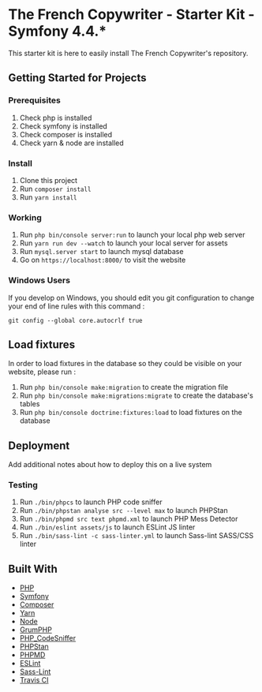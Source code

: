 # The French Copywriter - Starter Kit - Symfony 4.4.\*

This starter kit is here to easily install The French Copywriter's repository.

## Getting Started for Projects

### Prerequisites

1. Check php is installed
2. Check symfony is installed
3. Check composer is installed
4. Check yarn & node are installed

### Install

1. Clone this project
2. Run `composer install`
3. Run `yarn install`

### Working

1. Run `php bin/console server:run` to launch your local php web server
2. Run `yarn run dev --watch` to launch your local server for assets
3. Run `mysql.server start` to launch mysql database
4. Go on `https://localhost:8000/` to visit the website

### Windows Users

If you develop on Windows, you should edit you git configuration to change your end of line rules with this command :

`git config --global core.autocrlf true`

## Load fixtures

In order to load fixtures in the database so they could be visible on your website, please run :

1. Run `php bin/console make:migration` to create the migration file
2. Run `php bin/console make:migrations:migrate` to create the database's tables
3. Run `php bin/console doctrine:fixtures:load` to load fixtures on the database

## Deployment

Add additional notes about how to deploy this on a live system

### Testing

1. Run `./bin/phpcs` to launch PHP code sniffer
2. Run `./bin/phpstan analyse src --level max` to launch PHPStan
3. Run `./bin/phpmd src text phpmd.xml` to launch PHP Mess Detector
4. Run `./bin/eslint assets/js` to launch ESLint JS linter
5. Run `./bin/sass-lint -c sass-linter.yml` to launch Sass-lint SASS/CSS linter

## Built With

- [PHP](https://www.php.net/downloads)
- [Symfony](https://github.com/symfony/symfony)
- [Composer](https://getcomposer.org/download/)
- [Yarn](https://yarnpkg.com/en/docs/install#mac-stable)
- [Node](https://nodejs.org/en/)
- [GrumPHP](https://github.com/phpro/grumphp)
- [PHP_CodeSniffer](https://github.com/squizlabs/PHP_CodeSniffer)
- [PHPStan](https://github.com/phpstan/phpstan)
- [PHPMD](http://phpmd.org)
- [ESLint](https://eslint.org/)
- [Sass-Lint](https://github.com/sasstools/sass-lint)
- [Travis CI](https://github.com/marketplace/travis-ci)
